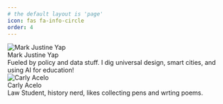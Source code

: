 ```yaml
---
# the default layout is 'page'
icon: fas fa-info-circle
order: 4
---
```


  <div class="card-container">
    <div class="about-card">
      <img src="https://pbs.twimg.com/profile_images/1655558001426862082/-GXcadbi_400x400.jpg" alt="Mark Justine Yap">
      <div class="name">Mark Justine Yap</div>
      <div class="description">Fueled by policy and data stuff. I dig universal design, smart cities, and using AI for education!</div>
    </div>

  <div class="about-card">
      <img src="https://pbs.twimg.com/profile_images/1691706713467191296/czv3KrAZ_400x400.jpg" alt="Carly Acelo">
      <div class="name">Carly Acelo</div>
      <div class="description">Law Student, history nerd, likes collecting pens and wrting poems.</div>
    </div>
  </div>